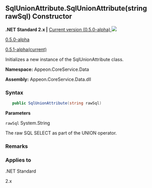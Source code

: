 ## **SqlUnionAttribute.SqlUnionAttribute(string rawSql) Constructor**

**.NET Standard 2.x |**  <a href="javascript:void(0)" class="dropdown">Current version (0.5.0-alpha) <img src="~/images/dropdown.png"/></a>

<div class="otherversions"  value="versdiv">

<a href="javascript:void(0)">0.5.0-alpha</a>

<a href="javascript:void(0)">0.5.1-alpha(current)</a>

</div>

Initializes a new instance of the SqlUnionAttribute class.

 **Namespace:** Appeon.CoreService.Data

 **Assembly:** Appeon.CoreService.Data.dll

### **Syntax**

```c#
   public SqlUnionAttribute(string rawSql) 
```

**Parameters**

`rawSql` System.String

The raw SQL SELECT as part of the UNION operator.

### **Remarks**





### **Applies to**

.NET Standard 

2.x